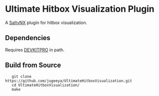 # Ultimate Hitbox Visualization Plugin

A [SaltyNX](https://github.com/shinyquagsire23/SaltyNX) plugin for hitbox visualization. 

## Dependencies

Requires [DEVKITPRO](https://devkitpro.org/wiki/Getting_Started) in path.

## Build from Source

```
   git clone https://github.com/jugeeya/UltimateHitboxVisualization.git
   cd UltimateHitboxVisualization/
   make
```


